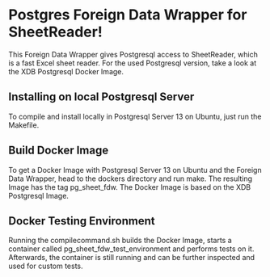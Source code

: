 # Postgres Foreign Data Wrapper for SheetReader!

This Foreign Data Wrapper gives Postgresql access to SheetReader, which is a fast Excel sheet reader. For the used Postgresql version, take a look at the XDB Postgresql Docker Image.

## Installing on local Postgresql Server

To compile and install locally in Postgresql Server 13 on Ubuntu, just run the Makefile.

## Build Docker Image

To get a Docker Image with Postgresql Server 13 on Ubuntu and the Foreign Data Wrapper, head to the dockers directory and run make.
The resulting Image has the tag pg_sheet_fdw. The Docker Image is based on the XDB Postgresql Image.

## Docker Testing Environment

Running the compilecommand.sh builds the Docker Image, starts a container called pg_sheet_fdw_test_environment and performs tests on it.
Afterwards, the container is still running and can be further inspected and used for custom tests.

